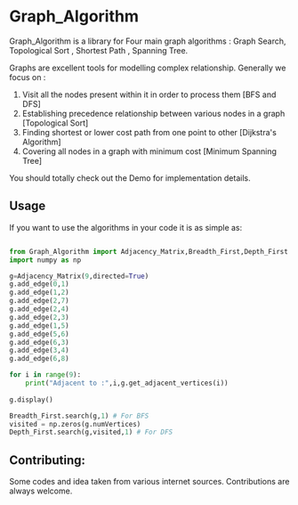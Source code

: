 Graph_Algorithm
==========

Graph_Algorithm is a library for Four main graph algorithms : Graph Search, Topological Sort , Shortest Path , Spanning Tree.

Graphs are excellent tools for modelling complex relationship. Generally we focus on :
  1. Visit all the nodes present within it in order to process them [BFS and DFS]
  2. Establishing precedence relationship between various nodes in a graph [Topological Sort]
  3. Finding shortest or lower cost path from one point to other [Dijkstra's Algorithm]
  4. Covering all nodes in a graph with minimum cost [Minimum Spanning Tree]
	
You should totally check out the Demo for implementation details.

Usage
-----
If you want to use the algorithms in your code it is as simple as:

```python

from Graph_Algorithm import Adjacency_Matrix,Breadth_First,Depth_First
import numpy as np

g=Adjacency_Matrix(9,directed=True)
g.add_edge(0,1)
g.add_edge(1,2)
g.add_edge(2,7)
g.add_edge(2,4)
g.add_edge(2,3)
g.add_edge(1,5)
g.add_edge(5,6)
g.add_edge(6,3)
g.add_edge(3,4)
g.add_edge(6,8)

for i in range(9):
	print("Adjacent to :",i,g.get_adjacent_vertices(i))
				
g.display()

Breadth_First.search(g,1) # For BFS
visited = np.zeros(g.numVertices)
Depth_First.search(g,visited,1) # For DFS
```
Contributing:
-------------

Some codes and idea taken from various internet sources. Contributions are always welcome. 
